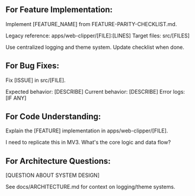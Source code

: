 ## For Feature Implementation:
Implement [FEATURE_NAME] from FEATURE-PARITY-CHECKLIST.md.

Legacy reference: apps/web-clipper/[FILE]:[LINES]
Target files: src/[FILES]

Use centralized logging and theme system. Update checklist when done.

## For Bug Fixes:
Fix [ISSUE] in src/[FILE].

Expected behavior: [DESCRIBE]
Current behavior: [DESCRIBE]
Error logs: [IF ANY]

## For Code Understanding:
Explain the [FEATURE] implementation in apps/web-clipper/[FILE].

I need to replicate this in MV3. What's the core logic and data flow?

## For Architecture Questions:
[QUESTION ABOUT SYSTEM DESIGN]

See docs/ARCHITECTURE.md for context on logging/theme systems.